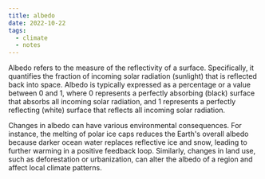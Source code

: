 ```yaml
---
title: albedo
date: 2022-10-22
tags:
  - climate
  - notes
---
```

Albedo refers to the measure of the reflectivity of a surface. Specifically, it quantifies the fraction of incoming solar radiation (sunlight) that is reflected back into space. Albedo is typically expressed as a percentage or a value between 0 and 1, where 0 represents a perfectly absorbing (black) surface that absorbs all incoming solar radiation, and 1 represents a perfectly reflecting (white) surface that reflects all incoming solar radiation.

Changes in albedo can have various environmental consequences. For instance, the melting of polar ice caps reduces the Earth's overall albedo because darker ocean water replaces reflective ice and snow, leading to further warming in a positive feedback loop. Similarly, changes in land use, such as deforestation or urbanization, can alter the albedo of a region and affect local climate patterns.
